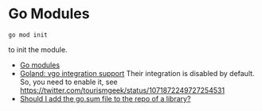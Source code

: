 # Go Modules

```
go mod init
```

to init the module.

 - [Go modules](https://github.com/golang/go/wiki/Modules)
 - [Goland: vgo integration support](https://blog.jetbrains.com/go/2018/05/18/vgo-integration-support/) Their integration is disabled by default. So, you need to enable it, see https://twitter.com/tourismgeek/status/1071872249727254531
 - [Should I add the go.sum file to the repo of a library?](https://www.reddit.com/r/golang/comments/97dxj1/should_i_add_the_gosum_file_to_the_repo_of_a/)
